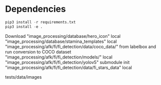 # Dependencies

```python
pip3 install -r requirements.txt
pip3 install -e .
```


Download 
"image_processing/database/hero_icon" local
"image_processing/database/stamina_templates" local
"image_processing/afk/fi/fi_detection/data/coco_data/" from labelbox and run conversion to COCO dataset
"image_processing/afk/fi/fi_detection/models/" local
"image_processing/afk/fi/fi_detection/yolov5" submodule init
"image_processing/afk/fi/fi_detection/data/fi_stars_data" local

tests/data/images